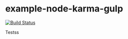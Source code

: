 # example-node-karma-gulp 

[![Build Status](https://travis-ci.org/roblayton/example-node-karma-gulp.svg?branch=master)](https://travis-ci.org/roblayton/example-node-karma-gulp)

Testss
